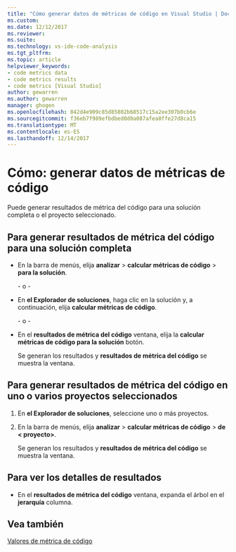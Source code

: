 ```yaml
---
title: "Cómo generar datos de métricas de código en Visual Studio | Documentos de Microsoft"
ms.custom: 
ms.date: 12/12/2017
ms.reviewer: 
ms.suite: 
ms.technology: vs-ide-code-analysis
ms.tgt_pltfrm: 
ms.topic: article
helpviewer_keywords:
- code metrics data
- code metrics results
- code metrics [Visual Studio]
author: gewarren
ms.author: gewarren
manager: ghogen
ms.openlocfilehash: 842d4e909c85d85802b68517c15a2ee307b0cb6e
ms.sourcegitcommit: f36eb7f989efbdbed0d0a087afea8ffe27d8ca15
ms.translationtype: MT
ms.contentlocale: es-ES
ms.lasthandoff: 12/14/2017
---
```

# <a name="how-to-generate-code-metrics-data"></a>Cómo: generar datos de métricas de código

Puede generar resultados de métrica del código para una solución completa o el proyecto seleccionado.

## <a name="to-generate-code-metrics-results-for-an-entire-solution"></a>Para generar resultados de métrica del código para una solución completa

- En la barra de menús, elija **analizar** > **calcular métricas de código** > **para la solución**.

   \- o -

- En **el Explorador de soluciones**, haga clic en la solución y, a continuación, elija **calcular métricas de código**.

   \- o -

- En el **resultados de métrica del código** ventana, elija la **calcular métricas de código para la solución** botón.

   Se generan los resultados y **resultados de métrica del código** se muestra la ventana.

## <a name="to-generate-code-metrics-results-for-one-or-more-selected-projects"></a>Para generar resultados de métrica del código en uno o varios proyectos seleccionados

1. En **el Explorador de soluciones**, seleccione uno o más proyectos.

1. En la barra de menús, elija **analizar** > **calcular métricas de código** > **de < proyecto\>**.

   Se generan los resultados y **resultados de métrica del código** se muestra la ventana.

## <a name="to-view-the-results-details"></a>Para ver los detalles de resultados

- En el **resultados de métrica del código** ventana, expanda el árbol en el **jerarquía** columna.

## <a name="see-also"></a>Vea también

[Valores de métrica de código](../code-quality/code-metrics-values.md)